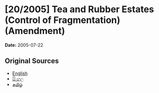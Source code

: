 # [20/2005] Tea and Rubber Estates (Control of Fragmentation) (Amendment)

**Date:** 2005-07-22

## Original Sources

- [English](https://documents.gov.lk/view/acts/2005/7/20-2005_E.pdf)
- [සිංහල](https://documents.gov.lk/view/acts/2005/7/20-2005_S.pdf)
- [தமிழ்](https://documents.gov.lk/view/acts/2005/7/20-2005_T.pdf)
